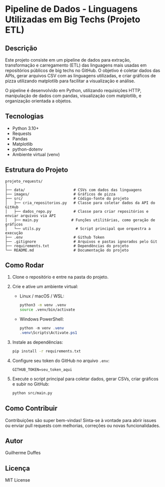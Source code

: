 # Pipeline de Dados - Linguagens Utilizadas em Big Techs (Projeto ETL)

## Descrição

Este projeto consiste em um pipeline de dados para extração, transformação e carregamento (ETL) das linguagens mais usadas em repositórios públicos de big techs no GitHub. O objetivo é coletar dados das APIs, gerar arquivos CSV com as linguagens utilizadas, e criar gráficos de pizza utilizando matplotlib para facilitar a visualização e análise.

O pipeline é desenvolvido em Python, utilizando requisições HTTP, manipulação de dados com pandas, visualização com matplotlib, e organização orientada a objetos.

## Tecnologias

- Python 3.10+
- Requests
- Pandas
- Matplotlib
- python-dotenv
- Ambiente virtual (venv)

## Estrutura do Projeto

```
projeto_requests/
│
├── data/                      # CSVs com dados das linguagens
├── images/                    # Gráficos de pizza
├── src/                       # Código-fonte do projeto
│   ├── cria_repositorios.py   # Classe para coletar dados da API do GitHub
│   ├── dados_repo.py          # Classe para criar repositórios e enviar arquivos via API
│   ├── main.py               # Funções utilitárias, como geração de gráficos
│   └── utils.py                # Script principal que orquestra a execução
├── .env                       # Github Token
├── .gitignore                 # Arquivos e pastas ignorados pelo Git
├── requirements.txt           # Dependências do projeto
└── README.md                  # Documentação do projeto
```

## Como Rodar

1. Clone o repositório e entre na pasta do projeto.

2. Crie e ative um ambiente virtual:

   - Linux / macOS / WSL:
     ```bash
     python3 -m venv .venv
     source .venv/bin/activate
     ```

   - Windows PowerShell:
     ```powershell
     python -m venv .venv
     .venv\Scripts\Activate.ps1
     ```

3. Instale as dependências:

   ```bash
   pip install -r requirements.txt
   ```

4. Configure seu token do GitHub no arquivo `.env`:

   ```
   GITHUB_TOKEN=seu_token_aqui
   ```

5. Execute o script principal para coletar dados, gerar CSVs, criar gráficos e subir no GitHub:

   ```bash
   python src/main.py
   ```

## Como Contribuir

Contribuições são super bem-vindas! Sinta-se à vontade para abrir issues ou enviar pull requests com melhorias, correções ou novas funcionalidades.

## Autor

Guilherme Duffes

## Licença

MIT License
